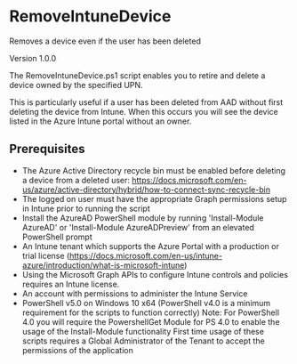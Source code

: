 # RemoveIntuneDevice
Removes a device even if the user has been deleted

Version 1.0.0

The RemoveIntuneDevice.ps1 script enables you to retire and delete a device owned by the specified UPN. 

This is particularly useful if a user has been deleted from AAD without first deleting the device from Intune. When this occurs you will see the device listed in the Azure Intune portal without an owner. 

## Prerequisites
* The Azure Active Directory recycle bin must be enabled before deleting a device from a deleted user: https://docs.microsoft.com/en-us/azure/active-directory/hybrid/how-to-connect-sync-recycle-bin
* The logged on user must have the appropriate Graph permissions setup in Intune prior to running the script 
* Install the AzureAD PowerShell module by running 'Install-Module AzureAD' or 'Install-Module AzureADPreview' from an elevated PowerShell prompt
* An Intune tenant which supports the Azure Portal with a production or trial license (https://docs.microsoft.com/en-us/intune-azure/introduction/what-is-microsoft-intune)
* Using the Microsoft Graph APIs to configure Intune controls and policies requires an Intune license.
* An account with permissions to administer the Intune Service
* PowerShell v5.0 on Windows 10 x64 (PowerShell v4.0 is a minimum requirement for the scripts to function correctly)
Note: For PowerShell 4.0 you will require the PowershellGet Module for PS 4.0 to enable the usage of the Install-Module functionality
First time usage of these scripts requires a Global Administrator of the Tenant to accept the permissions of the application
